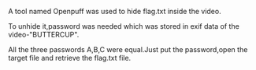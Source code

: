 A tool named Openpuff was used to hide flag.txt inside the video.

To unhide it,password was needed which was stored in exif data of the video-"BUTTERCUP".

All the three passwords A,B,C were equal.Just put the password,open the target file and  retrieve the flag.txt file.
